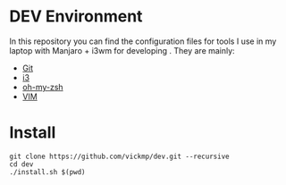 # DEV Environment

In this repository you can find the configuration files for tools I use in my laptop with Manjaro + i3wm for developing . They are mainly:

- [Git](https://github.com/git/git)
- [i3](https://i3wm.org/docs/userguide.html)
- [oh-my-zsh](https://github.com/ohmyzsh/ohmyzsh)
- [VIM](https://github.com/vim/vim)

# Install

```
git clone https://github.com/vickmp/dev.git --recursive
cd dev
./install.sh $(pwd)
```